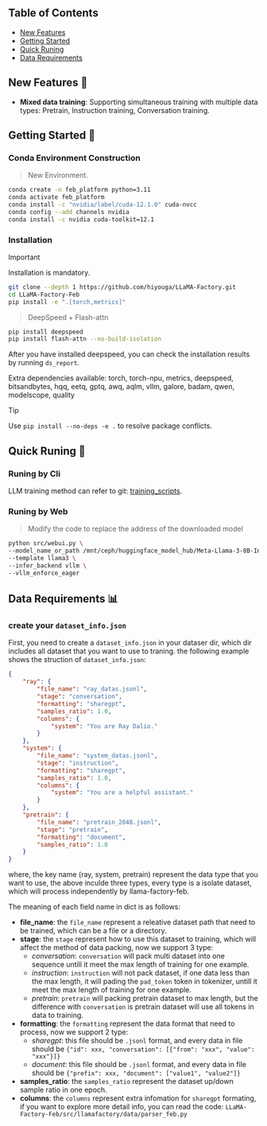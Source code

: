 ## Table of Contents

- [New Features](#features)
- [Getting Started](#getting-started)
- [Quick Runing](#quick-runing)
- [Data Requirements](#data-requirements)

## New Features 🎉

- **Mixed data training**: Supporting simultaneous training with multiple data types: Pretrain, Instruction training, Conversation training.

## Getting Started 🛞

### Conda Environment Construction

> New Environment.

```bash
conda create -n feb_platform python=3.11
conda activate feb_platform
conda install -c "nvidia/label/cuda-12.1.0" cuda-nvcc
conda config --add channels nvidia
conda install -c nvidia cuda-toolkit=12.1
```

### Installation

> [!IMPORTANT]
> Installation is mandatory.

```bash
git clone --depth 1 https://github.com/hiyouga/LLaMA-Factory.git
cd LLaMA-Factory-Feb
pip install -e ".[torch,metrics]"
```

> DeepSpeed + Flash-attn

```bash
pip install deepspeed
pip install flash-attn --no-build-isolation
```

After you have installed deepspeed, you can check the installation results by running `ds_report`.

Extra dependencies available: torch, torch-npu, metrics, deepspeed, bitsandbytes, hqq, eetq, gptq, awq, aqlm, vllm, galore, badam, qwen, modelscope, quality

> [!TIP]
> Use `pip install --no-deps -e .` to resolve package conflicts.

## Quick Runing 🚀

### Runing by Cli

LLM training method can refer to git: [training_scripts](https://github.com/feb-co/training_scripts).

### Runing by Web

> Modify the code to replace the address of the downloaded model

```bash
python src/webui.py \
--model_name_or_path /mnt/ceph/huggingface_model_hub/Meta-Llama-3-8B-Instruct \
--template llama3 \
--infer_backend vllm \
--vllm_enforce_eager
```

## Data Requirements 📊

### create your `dataset_info.json`

First, you need to create a `dataset_info.json` in your dataser dir, which dir includes all dataset that you want to use to traning. the following example shows the struction of `dataset_info.json`:

```json
{
    "ray": {
        "file_name": "ray_datas.jsonl",
        "stage": "conversation",
        "formatting": "sharegpt",
        "samples_ratio": 1.0,
        "columns": {
            "system": "You are Ray Dalio."
        }
    },
    "system": {
        "file_name": "system_datas.jsonl",
        "stage": "instruction",
        "formatting": "sharegpt",
        "samples_ratio": 1.0,
        "columns": {
            "system": "You are a helpful assistant."
        }
    },
    "pretrain": {
        "file_name": "pretrain_2048.jsonl",
        "stage": "pretrain",
        "formatting": "document",
        "samples_ratio": 1.0
    }
}
```

where, the key name (ray, system, pretrain) represent the data type that you want to use, the above inculde three types, every type is a isolate dataset, which will process independently by llama-factory-feb.

The meaning of each field name in dict is as follows:

- **file_name**: the `file_name` represent a releative dataset path that need to be trained, which can be a file or a directory.
- **stage**: the `stage` represent how to use this dataset to training, which will affect the method of data packing, now we support 3 type:
  - *conversation*:  `conversation` will pack multi dataset into one sequence untill it meet the max length of training for one example.
  - *instruction*: `instruction` will not pack dataset, if one data less than the max length, it will pading the `pad_token` token in tokenizer, untill it meet the max length of training for one example.
  - *pretrain*: `pretrain` will packing pretrain dataset to max length, but the difference with `conversation` is pretrain dataset will use all tokens in data to training.
- **formatting**: the `formatting` represent the data format that need to process, now we support 2 type:
  - *sharegpt*: this file should be `.jsonl` format, and every data in file should be `{"id": xxx, "conversation": [{"from": "xxx", "value": "xxx"}]}`
  - *document*: this file should be `.jsonl` format, and every data in file should be `{"prefix": xxx, "document": ["value1", "value2"]}`
- **samples_ratio**: the `samples_ratio` represent the dataset up/down sample ratio in one epoch.
- **columns**: the `columns` represent extra infomation for `sharegpt` formating, if you want to explore more detail info, you can read the code: `LLaMA-Factory-Feb/src/llamafactory/data/parser_feb.py`
